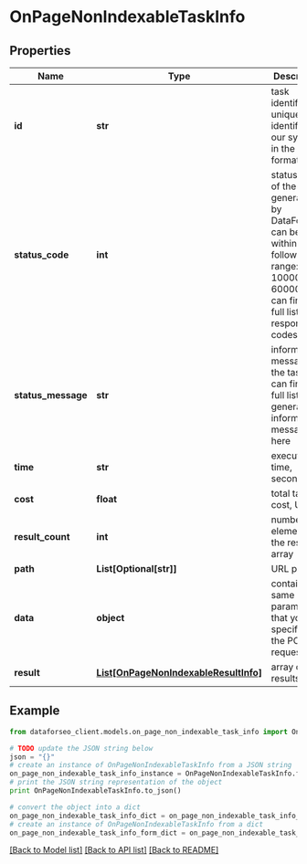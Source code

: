# OnPageNonIndexableTaskInfo


## Properties

Name | Type | Description | Notes
------------ | ------------- | ------------- | -------------
**id** | **str** | task identifier unique task identifier in our system in the UUID format | [optional] 
**status_code** | **int** | status code of the task generated by DataForSEO, can be within the following range: 10000-60000 you can find the full list of the response codes here | [optional] 
**status_message** | **str** | informational message of the task you can find the full list of general informational messages here | [optional] 
**time** | **str** | execution time, seconds | [optional] 
**cost** | **float** | total tasks cost, USD | [optional] 
**result_count** | **int** | number of elements in the result array | [optional] 
**path** | **List[Optional[str]]** | URL path | [optional] 
**data** | **object** | contains the same parameters that you specified in the POST request | [optional] 
**result** | [**List[OnPageNonIndexableResultInfo]**](OnPageNonIndexableResultInfo.md) | array of results | [optional] 

## Example

```python
from dataforseo_client.models.on_page_non_indexable_task_info import OnPageNonIndexableTaskInfo

# TODO update the JSON string below
json = "{}"
# create an instance of OnPageNonIndexableTaskInfo from a JSON string
on_page_non_indexable_task_info_instance = OnPageNonIndexableTaskInfo.from_json(json)
# print the JSON string representation of the object
print OnPageNonIndexableTaskInfo.to_json()

# convert the object into a dict
on_page_non_indexable_task_info_dict = on_page_non_indexable_task_info_instance.to_dict()
# create an instance of OnPageNonIndexableTaskInfo from a dict
on_page_non_indexable_task_info_form_dict = on_page_non_indexable_task_info.from_dict(on_page_non_indexable_task_info_dict)
```
[[Back to Model list]](../README.md#documentation-for-models) [[Back to API list]](../README.md#documentation-for-api-endpoints) [[Back to README]](../README.md)


